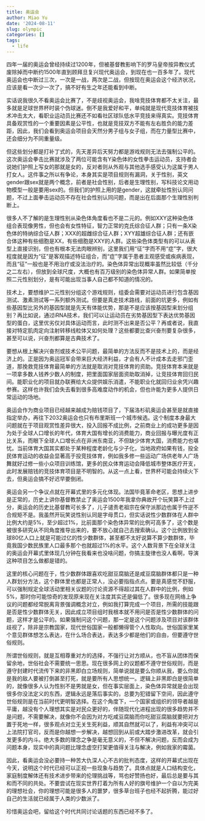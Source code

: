 ```yaml
---
title: 奥运会
author: Miao Yu
date: '2024-08-11'
slug: olympic
categories: []
tags:
  - life
---
```

四年一届的奥运会曾经持续过1200年，但被基督教影响下的罗马皇帝按异教仪式废除掉而中断约1500年直到顾拜旦复兴现代奥运会，到现在也一百多年了。现代奥运会也中断过三次，一次是一战，两次是二战，但按现在奥运会这个经济状况，应该是看一次少一次了，搞不好有生之年还能看到中断。

实话说我很久不看奥运会比赛了，不是歧视奥运会，我啥竞技体育都不太关注，最多就是足球世界杯时装个伪球迷。倒不是我爱好和平，单纯就是现代竞技体育被技术冲击太大，看职业运动员比赛还不如看社区球队低水平竞技来得真实。竞技体育具备观赏性的一个重要因素是公平性，也就是竞技双方不能有左右胜负的能力差距，因此，我们会看到奥运会项目会天然分男子组与女子组，而在力量型比赛中，还会细分为不同重量级。

但这些划分都是打补丁式的，先天差异后天努力都是游戏规则无法去强制公平的。这次奥运会拳击比赛就涉及了两位可能含有Y染色体的女性拳击运动员，支持者会说她们护照上写女的那就是女的，反对者则从外观与其他选手感受认为这属于男人打女人。这件事之所以有争论，本身其实是项目规则有漏洞，关于性别，英文gender跟sex就是两个概念，前者是社会性别，后者是生理性别，写科技论文用动物模型一般是要用sex的。但我们的护照上用的是gender，这就牵扯性别认同问题，不过上面拳击运动员不存在社会性别认同问题，而是出在后面那个生理性别判断上。

很多人不了解的是生理性别从染色体角度看也不是二元的。例如XXY这种染色体组合表现像男性，但也会有女性特征，智力正常的克氏综合征人群；只有一条X染色体的特纳综合征人群；XXX的超雌综合征人群；XYY超雄综合征人群；还有嵌合体这种有些细胞是XX，有些细胞是XXY的人群。这些染色体类型有的可以从表型上直接识别，但也有根本无法肉眼辨别，这里我们用“征”字而不用“症”字，很大程度就是因为“征”是客观描述特征组合，而“症”字属于患者主观感受或疾病表现，而且“征”一般也是不用治疗或没法治疗的。染色体异常出现概率虽然比较低（千分之二左右），但放到全球尺度，大概也有百万级别的染色体异常人群。如果简单按照二元性别划分，是有可能出现当事人自己都不知道的情况的。

技术上，要想维护二元性别分组这个游戏规则，组委会需要对运动员进行包含基因测试、激素测试等一系列额外测试。但要是真走技术路线，前面的坑更多，例如有些基因型比另外的基因型就是先天有体能优势，那是不是应该按基因型来划分组别？再比如说，通过iRNA技术，我们可以让运动员在劣势基因型下表达优势基因型的蛋白，这里优劣仅对具体运动而言，此时测不出来是否公平？再或者说，我直接对特定肌肉定向注射转移线粒体又如何处理？这些都要比查兴奋剂要复杂很多，甚至可以说，兴奋剂都算是古典技术了。

要想从根上解决兴奋剂或技术公平问题，最简单的方法反而不是技术上的，而是经济上的。正是因为奥运冠军会带来巨大经济利益，才会有人不计成本去走邪门歪道，那挽救竞技体育最简单的方法就是取消对竞技体育的资助。竞技体育本来就是一项拿多数人钱养少数人的制度，把里面国家层面资助取消掉，让竞技体育回归民间。能职业化的项目就办联赛给大众提供娱乐消遣，不能职业化就回归业余凭兴趣参赛。这样也许我们会失去看到很多高难度动作的机会，但也许能为更多人提供日常运动的场地。

奥运会作为商业项目已经越来越成为赔钱项目了，下届洛杉矶奥运会甚至是就直接指定举办，再往下2032奥运会也只有布里斯班一个城市候选。这个制度本身最大问题就在于项目观赏性差异很大，投入回报不成比例，之前商业上的成功更多是因为处于全球人口增长的年代，体育大国有增长的消费能力，商业回报与曝光度有正比关系，而眼下全球人口增长点在非洲东南亚，不但缺少体育大国，消费能力也堪忧。当前体育大国其实都处于某种程度老龄化与少子化，当地政府如果有钱，投全民体育运动的收益会显著高于投竞技体育，例如我多修一些运动广场供老年人广场舞就好过修一些小众项目训练馆，更多的民众体育运动会降低城市整体医疗开支，此时发展赔钱的竞技体育项目是不明智的。从这一点上看，世界杯可能会持续火下去，但奥运会搞不好迟早要倒闭。

奥运会另一个争议点就在开幕式里的多元化体现。法国毕竟革命老区，思想上进步是正常的，历史上讲你基督教禁止了奥运会1500年我拿你典故开个玩笑算不上过分，奥运会的历史比基督教可长多了，儿子谴责老祖宗在保守派那边也属于忤逆不合规矩不是。我虽然开玩笑说性别认同是字母贯口，但实话说性少数群体在人群中比例大约是5%，至少超过1%，比前面那个染色体异常的比例可高多了，这个数是被很多研究从不同角度推导出来的，要不放心就自己去搜索确认。这个比例放到全球80亿人口上就是可能过亿的性少数群体，甚至都不太好说算不算少数群体，毕竟我国少数民族里人口最多那个也就超过1%的水平。这个人数背景下在全球关注的奥运会开幕式里体现几分钟在我看来也没啥问题，你搞主旋律也没人看啊，导演这种项目怎么做都是错的。

这里的核心问题在于，性少数群体跟喜欢吃甜豆腐脑还是咸豆腐脑群体都只是一种人群划分方法，这个群体里也都是正常人，没必要指指点点。要是真感觉不舒服，可以强制规定全球活动里相关议题的讨论资源不得超过其在人群中的比例，例如5%，那时你可能惊奇的发现原来现在关注度其实还是偏低了。很多现在网络上争议的问题都经常脱离背景强调概念对立，例如我打算完成一个项目，所需的技能跟是否是性少数群体无关，因此成立项目组时我根本就不用问是否是性少数群体的问题，这样才是公平的。如果强制问这个问题，那一定是这个问题涉及项目对该群体歧视了，除非是宗教国家，现代世俗国家一般都懒得管个人性取向。世俗国家里某个意见群体想怎么表达，在什么场合表达，表达多少都是他们的自由，但要遵守世俗规则。

所谓世俗规则，就是互相尊重对方的选择，不强行让对方顺从，也不盲从团体而保留余地，世俗社会不需要统一思思。现在很多网上的议题都不遵守世俗规则，而是遵守封建时代流传下来的非黑即白立场规则，简单说就是要么你顺从我，要么你就是我的敌人要被打倒甚至打死，就是要所有人思想统一。逻辑上非黑即白是很简单的，就像很多人认为性别不是男就是女，但在事实层面上，染色体异常就是会出现很多你没法定义的东西，逻辑永远是落后事实的，总要为犯错留下空间，因此遵守世俗规则是在当前时代更明智选择。在这个角度下，一个国家或组织的领导者越是平庸，越没有个人理想其实是对民众更好的，伴随现代化进程出现的很多趋势并不是问题，不需要解决，就像你不会因为对方吃咸豆腐脑而你吃甜豆腐脑就要把对方置于死地一样，很多观点对立无关生死利益，顺其自然就可以了，利益有冲突可以上法院打官司，反而是你越想一步解决，越想回到从前或大踏步激进改革，就会引发更多的内斗。绝大多数的理念之争是毫无意义的，不但不解决问题，反而会成为问题本身，现实中的真问题比理念虚空打架更值得关注与解决，例如我家的霉菌。

因此，看奥运会没必要持一种苦大仇深人心不古的批判态度，这样的开幕式出现在今天，说明这个时代已经可以正视一些现象与趋势了。具体点就是人口结构变化，家庭制度解体还有技术进步带来的伦理挑战等，骂也好赞扬也好，最后总是要与其和而不同的共处。不要尝试在现实世界打着为所有人好的旗号维护一个自以为完美的理想社会，你的理想可能是很多人的噩梦，很多草台班子也经不起折腾，能过好自己的生活就已经属于人类的少数派了。

珍惜奥运会吧，留给这个时代共同讨论话题的东西已经不多了。
